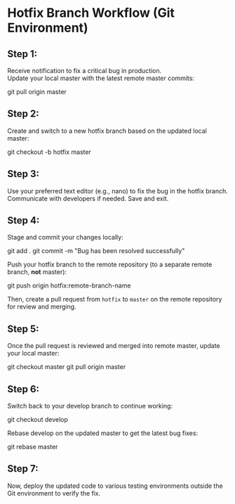 # Hotfix Branch Workflow (Git Environment)

## Step 1:
Receive notification to fix a critical bug in production.  
Update your local master with the latest remote master commits:

git pull origin master

## Step 2:
Create and switch to a new hotfix branch based on the updated local master:

git checkout -b hotfix master

## Step 3:
Use your preferred text editor (e.g., nano) to fix the bug in the hotfix branch.  
Communicate with developers if needed. Save and exit.

## Step 4:
Stage and commit your changes locally:

git add .
git commit -m "Bug has been resolved successfully"

Push your hotfix branch to the remote repository (to a separate remote branch, **not** master):

git push origin hotfix:remote-branch-name

Then, create a pull request from `hotfix` to `master` on the remote repository for review and merging.

## Step 5:
Once the pull request is reviewed and merged into remote master, update your local master:

git checkout master
git pull origin master

## Step 6:
Switch back to your develop branch to continue working:

git checkout develop

Rebase develop on the updated master to get the latest bug fixes:

git rebase master

## Step 7:
Now, deploy the updated code to various testing environments outside the Git environment to verify the fix.
